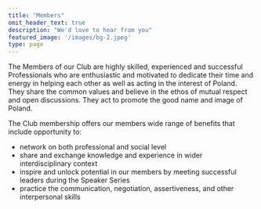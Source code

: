 ```yaml
---
title: "Members"
omit_header_text: true
description: "We'd love to hear from you"
featured_image: '/images/bg-2.jpeg'
type: page
---
```


The Members of our Club are highly skilled, experienced and successful Professionals who are enthusiastic and motivated to dedicate their time and energy in helping each other as well as acting in the interest of Poland. They share the common values and believe in the ethos of mutual respect and open discussions. They act to promote the good name and image of Poland.

The Club membership offers our members wide range of benefits that include opportunity to:

- network on both professional and social level
- share and exchange knowledge and experience in wider interdisciplinary context
- inspire and unlock potential in our members by meeting successful leaders during the Speaker Series
- practice the communication, negotiation, assertiveness, and other interpersonal skills
